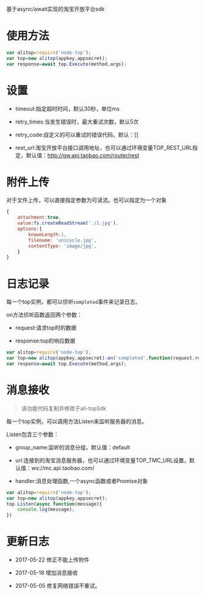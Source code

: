 基于async/await实现的淘宝开放平台sdk

# 使用方法

```javascript
var alitop=require('node-top');
var top=new alitop(appkey,appsecret);
var response=await top.Execute(method,args);
```
# 设置

* timeout:指定超时时间，默认30秒，单位ms

* retry_times:当发生错误时，最大重试次数，默认5次

* retry_code:自定义的可以重试的错误代码，默认：[]

* rest_url:淘宝开放平台接口调用地址，也可以通过环境变量TOP_REST_URL指定，默认值：http://gw.api.taobao.com/router/rest

# 附件上传

对于文件上传，可以直接指定参数为可读流。也可以指定为一个对象

```javascript
{
    attachment:true,
    value:fs.createReadStream('./1.jpg'),
    options:{
        knownLength:1,
        filename: 'unicycle.jpg',
        contentType: 'image/jpg',
    }
}
```

# 日志记录

每一个top实例，都可以侦听```completed```事件来记录日志。

on方法侦听函数返回两个参数：

* request:请求top时的数据

* response:top的响应数据

```javascript
var alitop=require('node-top');
var top=new alitop(appkey,appsecret).on('completed',function(request,response){});
var response=await top.Execute(method,args);
```

# 消息接收

> 该功能代码复制并修改于ali-topSdk

每一个top实例，可以调用方法Listen来监听服务器的消息。

Listen包含三个参数：

* group_name:监听的消息分组，默认值：default

* url:连接到的淘宝消息服务器，也可以通过环境变量TOP_TMC_URL设置，默认值：ws://mc.api.taobao.com/

* handler:消息处理函数,一个async函数或者Promise对象

```javascript
var alitop=require('node-top');
var top=new alitop(appkey,appsecret);
top.Listen(async function(message){
    console.log(message);
})
```

# 更新日志

* 2017-05-22 修正不能上传附件

* 2017-05-18 增加消息接收

* 2017-05-05 修复网络错误不重试。